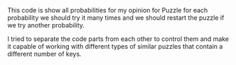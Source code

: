 This code is show all probabilities for my opinion for Puzzle
for each probability we should try it many times and we should restart the puzzle if we try another probability.

I tried to separate the code parts from each other to control them and make it capable of working with different types of similar puzzles that contain a different number of keys.
